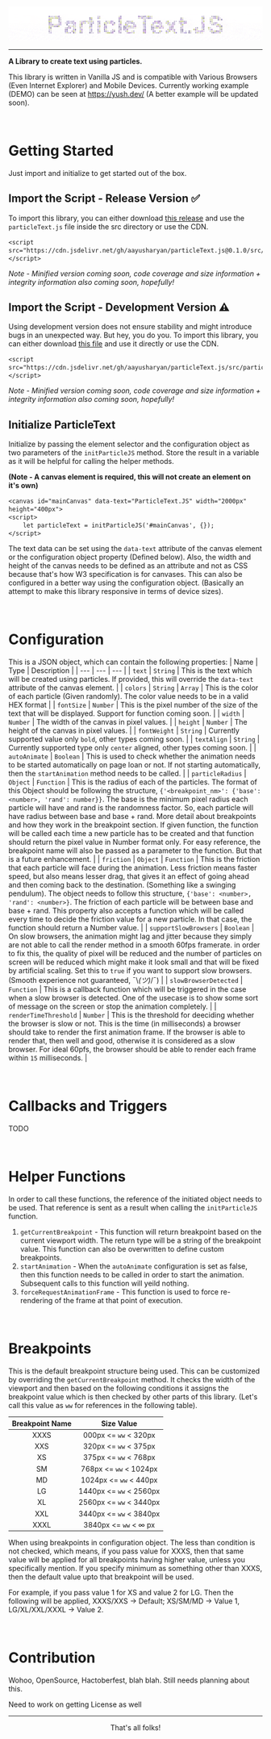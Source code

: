 ![Heading Image](https://raw.githubusercontent.com/aayusharyan/particleText.js/main/heading.gif)

---

**A Library to create text using particles.**

This library is written in Vanilla JS and is compatible with Various Browsers (Even Internet Explorer) and Mobile Devices. Currently working example (DEMO) can be seen at https://yush.dev/ (A better example will be updated soon).

<br />

# Getting Started

Just import and initialize to get started out of the box.

## Import the Script - Release Version ✅

To import this library, you can either download [this release](https://github.com/aayusharyan/particleText.js/releases/tag/v0.1.0) and use the `particleText.js` file inside the src directory or use the CDN.

```
<script src="https://cdn.jsdelivr.net/gh/aayusharyan/particleText.js@0.1.0/src/particleText.js"></script>
```
*Note - Minified version coming soon, code coverage and size information + integrity information also coming soon, hopefully!*

## Import the Script - Development Version ⚠

Using development version does not ensure stability and might introduce bugs in an unexpected way. But hey, you do you. To import this library, you can either download [this file](https://raw.githubusercontent.com/aayusharyan/particleText.js/main/src/particleText.js) and use it directly or use the CDN.

```
<script src="https://cdn.jsdelivr.net/gh/aayusharyan/particleText.js/src/particleText.js"></script>
```
*Note - Minified version coming soon, code coverage and size information + integrity information also coming soon, hopefully!*

## Initialize ParticleText

Initialize by passing the element selector and the configuration object as two parameters of the `initParticleJS` method. Store the result in a variable as it will be helpful for calling the helper methods. 

**(Note - A canvas element is required, this will not create an element on it's own)**

```
<canvas id="mainCanvas" data-text="ParticleText.JS" width="2000px" height="400px">
<script>
    let particleText = initParticleJS('#mainCanvas', {});
</script>
```
The text data can be set using the `data-text` attribute of the canvas element or the configuration object property (Defined below). Also, the width and height of the canvas needs to be defined as an attribute and not as CSS because that's how W3 specification is for canvases. This can also be configured in a better way using the configuration object. (Basically an attempt to make this library responsive in terms of device sizes).

<br />

# Configuration

This is a JSON object, which can contain the following properties:
| Name | Type | Description |
| --- | --- | --- |
| `text` | `String` | This is the text which will be created using particles. If provided, this will override the `data-text` attribute of the canvas element. |
| `colors` | `String` \| `Array` | This is the color of each particle (Given randomly). The color value needs to be in a valid HEX format |
| `fontSize` | `Number` | This is the pixel number of the size of the text that will be displayed. Support for function coming soon. |
| `width` | `Number` | The width of the canvas in pixel values. |
| `height` | `Number` | The height of the canvas in pixel values. |
| `fontWeight` | `String` | Currently supported value only `bold`, other types coming soon. |
| `textAlign` | `String` | Currently supported type only `center` aligned, other types coming soon. |
| `autoAnimate` | `Boolean` | This is used to check whether the animation needs to be started automatically on page loan or not. If not starting automatically, then the `startAnimation` method needs to be called. |
| `particleRadius` | `Object` \| `Function` | This is the radius of each of the particles. The format of this Object should be following the structure, `{'<breakpoint_nm>': {'base': <number>, 'rand': number}}`. The base is the minimum pixel radius each particle will have and rand is the randomness factor. So, each particle will have radius between base and base + rand. More detail about breakpoints and how they work in the breakpoint section. If given function, the function will be called each time a new particle has to be created and that function should return the pixel value in Number format only. For easy reference, the breakpoint name will also be passed as a parameter to the function. But that is a future enhancement. |
| `friction` | `Object` \| `Function` | This is the friction that each particle will face during the animation. Less friction means faster speed, but also means lesser drag, that gives it an effect of going ahead and then coming back to the destination. (Something like a swinging pendulum). The object needs to follow this structure, `{'base': <number>, 'rand': <number>}`. The friction of each particle will be between base and base + rand. This property also accepts a function which will be called every time to decide the friction value for a new particle. In that case, the function should return a Number value. |
| `supportSlowBrowsers` | `Boolean` | On slow browsers, the animation might lag and jitter because they simply are not able to call the render method in a smooth 60fps framerate. in order to fix this, the quality of pixel will be reduced and the number of particles on screen will be reduced which might make it look small and that will be fixed by artificial scaling. Set this to `true` if you want to support slow browsers. (Smooth experience not guaranteed, ¯\\_(ツ)_/¯) |
| `slowBrowserDetected` | `Function` | This is a callback function which will be triggered in the case when a slow browser is detected. One of the usecase is to show some sort of message on the screen or stop the animation completely. |
| `renderTimeThreshold` | `Number` | This is the threshold for deeciding whether the browser is slow or not. This is the time (in milliseconds) a browser should take to render the first animation frame. If the browser is able to render that, then well and good, otherwise it is considered as a slow browser. For ideal 60pfs, the browser should be able to render each frame within `15` milliseconds. |

<br />

# Callbacks and Triggers

TODO

<br />

# Helper Functions

In order to call these functions, the reference of the initiated object needs to be used. That reference is sent as a result when calling the `initParticleJS` function.

1. `getCurrentBreakpoint` - This function will return breakpoint based on the current viewport width. The return type will be a string of the breakpoint value. This function can also be overwritten to define custom breakpoints.
2. `startAnimation` - When the `autoAnimate` configuration is set as false, then this function needs to be called in order to start the animation. Subsequent calls to this function will yeild nothing.
3. `forceRequestAnimationFrame` - This function is used to force re-rendering of the frame at that point of execution.

<br />

# Breakpoints

This is the default breakpoint structure being used. This can be customized by overriding the `getCurrentBreakpoint` method. It checks the width of the viewport and then based on the following conditions it assigns the breakpoint value which is then checked by other parts of this library. (Let's call this value as `ww` for references in the following table). 

| Breakpoint Name | Size Value |
| :-: | :-: |
| XXXS | 000px <= `ww` < 320px |
| XXS | 320px <= `ww` < 375px |
| XS | 375px <= `ww` < 768px |
| SM | 768px <= `ww` < 1024px |
| MD | 1024px <= `ww` < 440px |
| LG | 1440px <= `ww` < 2560px |
| XL | 2560px <= `ww` < 3440px |
| XXL | 3440px <= `ww` < 3840px |
| XXXL | 3840px <= `ww` < ∞ px


When using breakpoints in configuration object. The less than condition is not checked, which means, if you pass value for XXXS, then that same value will be applied for all breakpoints having higher value, unless you specifically mention. If you specify minimum as something other than XXXS, then the default value upto that breakpoint will be used. 

For example, if you pass value 1 for XS and value 2 for LG. Then the following will be applied, XXXS/XXS -> Default; XS/SM/MD -> Value 1, LG/XL/XXL/XXXL -> Value 2.


<br />

# Contribution

Wohoo, OpenSource, Hactoberfest, blah blah. Still needs planning about this.

Need to work on getting License as well


---
<p align="center">That's all folks!</p>